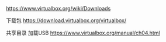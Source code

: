 https://www.virtualbox.org/wiki/Downloads

下载包
https://download.virtualbox.org/virtualbox/

共享目录  加载USB
https://www.virtualbox.org/manual/ch04.html
